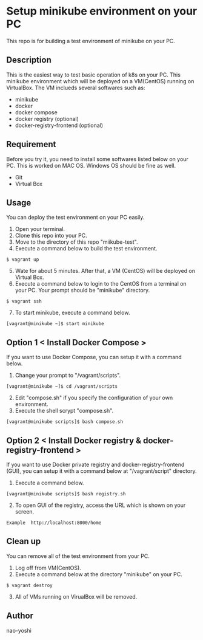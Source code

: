 # Setup minikube environment on your PC
This repo is for building a test environment of minikube on your PC.


## Description
This is the easiest way to test basic operation of k8s on your PC. This minikube environment which will be deployed on a VM(CentOS) running on VirtualBox. The VM inclueds several softwares such as:
- minikube
- docker
- docker compose
- docker registry (optional)
- docker-registry-frontend (optional)


## Requirement
Before you try it, you need to install some softwares listed below on your PC. This is worked on MAC OS. Windows OS should be fine as well.
- Git
- Virtual Box


## Usage
You can deploy the test environment on your PC easily.
1. Open your terminal.
2. Clone this repo into your PC.
3. Move to the directory of this repo "miikube-test".
4. Execute a command below to build the test environment.
  ```
  $ vagrant up
  ```
5. Wate for about 5 minutes. After that, a VM (CentOS) will be deployed on Virtual Box. 
6. Execute a command below to login to the CentOS from a terminal on your PC. Your prompt should be "minikube" directory.
  ```
  $ vagrant ssh
  ```
7. To start minikube, execute a command below.
  ```
  [vagrant@minikube ~]$ start minikube
  ```

## Option 1 < Install Docker Compose >
If you want to use Docker Compose, you can setup it with a command below.
1. Change your prompt to "/vagrant/scripts".
  ```
  [vagrant@minikube ~]$ cd /vagrant/scripts
  ```
2. Edit "compose.sh" if you specify the configuration of your own environment.
3. Execute the shell scrypt "compose.sh".
  ```
  [vagrant@minikube scripts]$ bash compose.sh
  ```


## Option 2 < Install Docker registry & docker-registry-frontend >
If you want to use Docker private registry and docker-registry-frontend (GUI), you can setup it with a command below at "/vagrant/script" directory.
1. Execute a command below.
  ```
  [vagrant@minikube scripts]$ bash registry.sh
  ```
2. To open GUI of the registry, access the URL which is shown on your screen.
  ```
  Example  http://localhost:8000/home
  ```


## Clean up
You can remove all of the test environment from your PC.

1. Log off from VM(CentOS).
2. Execute a command below at the directory "minikube" on your PC.
```
$ vagrant destroy
```
3. All of VMs running on VirualBox will be removed.


## Author
nao-yoshi
